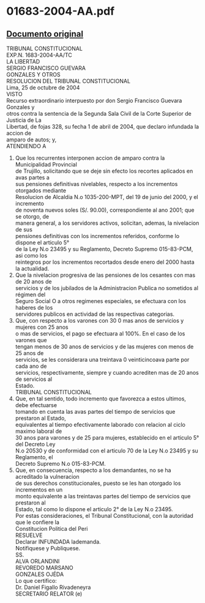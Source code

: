 
01683-2004-AA.pdf
=================
  
[Documento original](https://tc.gob.pe/jurisprudencia/2004/01683-2004-AA.pdf)  
---  
TRIBUNAL CONSTITUCIONAL  
EXP.N. 1683-2004-AA/TC  
LA LIBERTAD  
SERGIO FRANCISCO GUEVARA  
GONZALES Y OTROS  
RESOLUCION DEL TRIBUNAL CONSTITUCIONAL  
Lima, 25 de octubre de 2004  
VISTO  
Recurso extraordinario interpuesto por don Sergio Francisco Guevara Gonzales y  
otros contra la sentencia de la Segunda Sala Civil de la Corte Superior de Justicia de La  
Libertad, de fojas 328, su fecha 1 de abril de 2004, que declaro infundada la accion de  
amparo de autos; y,  
ATENDIENDO A  
1. Que los recurrentes interponen accion de amparo contra la Municipalidad Provincial  
de Trujillo, solicitando que se deje sin efecto los recortes aplicados en avas partes a  
sus pensiones definitivas nivelables, respecto a los incrementos otorgados mediante  
Resolucion de Alcaldia N.o 1035-200-MPT, del 19 de junio del 2000, y el incremento  
de noventa nuevos soles (S/. 90.00), correspondiente al ano 2001; que se otorgo, de  
manera general, a los servidores activos, solicitan, ademas, la nivelacion de sus  
pensiones definitivas con los incrementos referidos, conforme lo dispone el articulo 5°  
de la Ley N.o 23495 y su Reglamento, Decreto Supremo 015-83-PCM, asi como los  
reintegros por los incrementos recortados desde enero del 2000 hasta la actualidad.  
2. Que la nivelacion progresiva de las pensiones de los cesantes con mas de 20 anos de  
servicios y de los jubilados de la Administracion Publica no sometidos al régimen del  
Seguro Social O a otros regimenes especiales, se efectuara con los haberes de los  
servidores publicos en actividad de las respectivas categorias.  
3. Que, con respecto a los varones con 30 0 mas anos de servicios y mujeres con 25 anos  
o mas de servicios, el pago se efectuara al 100%. En el caso de los varones que  
tengan menos de 30 anos de servicios y de las mujeres con menos de 25 anos de  
servicios, se les considerara una treintava 0 veinticincoava parte por cada ano de  
servicios, respectivamente, siempre y cuando acrediten mas de 20 anos de servicios al  
Estado.  
TRIBUNAL CONSTITUCIONAL  
4. Que, en tal sentido, todo incremento que favorezca a estos ultimos, debe efectuarse  
tomando en cuenta las avas partes del tiempo de servicios que prestaron al Estado,  
equivalentes al tiempo efectivamente laborado con relacion al ciclo maximo laboral de  
30 anos para varones y de 25 para mujeres, establecido en el articulo 5° del Decreto Ley  
N.o 20530 y de conformidad con el articulo 70 de la Ley N.o 23495 y su Reglamento, el  
Decreto Supremo N.o 015-83-PCM.  
5. Que, en consecuencia, respecto a los demandantes, no se ha acreditado la vulneracion  
de sus derechos constitucionales, puesto se les han otorgado los incrementos en un  
monto equivalente a las treintavas partes del tiempo de servicios que prestaron al  
Estado, tal como lo dispone el articulo 2° de la Ley N.o 23495.  
Por estas consideraciones, el Tribunal Constitucional, con la autoridad que le confiere la  
Constitucion Politica del Peri  
RESUELVE  
Declarar INFUNDADA lademanda.  
Notifiquese y Publiquese.  
SS.  
ALVA ORLANDINI  
REVOREDO MARSANO  
GONZALES OJÉDA  
Lo que certifico:  
Dr. Daniel Figallo Rivadeneyra  
SECRETARIO RELATOR (e)